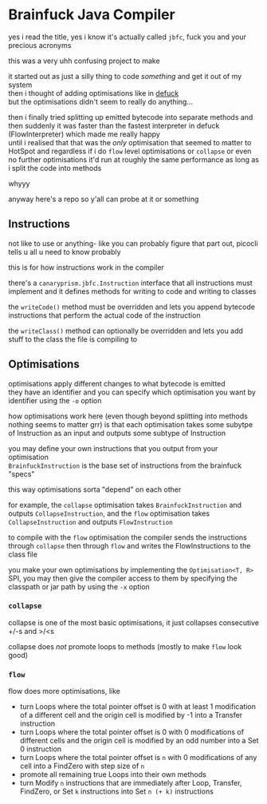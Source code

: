 # Brainfuck Java Compiler 

yes i read the title, yes i know it's actually called `jbfc`, fuck you and your precious acronyms

this was a very uhh confusing project to make

it started out as just a silly thing to code *something* and get it out of my system  
then i thought of adding optimisations like in [defuck](https://github.com/Canary-Prism/defuck)  
but the optimisations didn't seem to really do anything...

then i finally tried splitting up emitted bytecode into separate methods and then suddenly it was faster than the fastest
interpreter in defuck (FlowInterpreter) which made me really happy  
until i realised that that was the *only* optimisation that seemed to matter to HotSpot 
and regardless if i do `flow` level optimisations or `collapse` or even no further optimisations 
it'd run at roughly the same performance as long as i split the code into methods

whyyy

anyway here's a repo so y'all can probe at it or something

## Instructions

not like to use or anything- like you can probably figure that part out, picocli tells u all u need to know probably

this is for how instructions work in the compiler

there's a `canaryprism.jbfc.Instruction` interface that all instructions must implement 
and it defines methods for writing to code and writing to classes

the `writeCode()` method must be overridden and lets you append bytecode instructions that perform the actual code of the instruction

the `writeClass()` method can optionally be overridden and lets you add stuff to the class the file is compiling to

## Optimisations

optimisations apply different changes to what bytecode is emitted  
they have an identifier and you can specify which optimisation you want by identifier using the `-o` option

how optimisations work here (even though beyond splitting into methods nothing seems to matter grr)
is that each optimisation takes some subytpe of Instruction as an input and outputs some subtype of Instruction

you may define your own instructions that you output from your optimisation  
`BrainfuckInstruction` is the base set of instructions from the brainfuck "specs"

this way optimisations sorta "depend" on each other

for example, the `collapse` optimisation takes `BrainfuckInstruction` and outputs `CollapseInstruction`, 
and the `flow` optimisation takes `CollapseInstruction` and outputs `FlowInstruction`

to compile with the `flow` optimisation the compiler sends the instructions through `collapse` then through `flow` 
and writes the FlowInstructions to the class file

you make your own optimisations by implementing the `Optimisation<T, R>` SPI, you may then give the compiler access to them
by specifying the classpath or jar path by using the `-x` option

### `collapse`

collapse is one of the most basic optimisations, it just collapses consecutive +/-s and >/<s 

collapse does *not* promote loops to methods (mostly to make `flow` look good)

### `flow`

flow does more optimisations, like

- turn Loops where the total pointer offset is 0 with at least 1 modification of a different cell and the origin cell is modified by -1 into a Transfer instruction
- turn Loops where the total pointer offset is 0 with 0 modifications of different cells and the origin cell is modified by an odd number into a Set 0 instruction
- turn Loops where the total pointer offset is `n` with 0 modifications of any cell into a FindZero with step size of `n`
- promote all remaining true Loops into their own methods
- turn Modify `n` instructions that are immediately after Loop, Transfer, FindZero, or Set `k` instructions into Set `n (+ k)` instructions